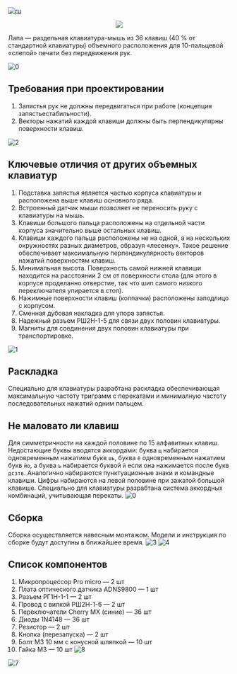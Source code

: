 [![ru](https://img.shields.io/badge/lang-ru-red.svg)](https://github.com/lemosbor/lapa/blob/main/README.ru.md)
<p align="center">
  <img src="https://raw.githubusercontent.com/lemosbor/lapa/main/img/logo.png">
</p>
Лапа — раздельная клавиатура-мышь из 36 клавиш (40 % от стандартной клавиатуры) объемного расположения для 10-пальцевой «слепой» печати без передвижения рук.

![0](img/00.jpg)

## Требования при проектировании 
1. Запястья рук не должны передвигаться при работе (концепция запястьестабильности).
2. Векторы нажатий каждой клавиши должны быть перпендикулярны поверхности клавиш.

![2](img/02.jpg)

## Ключевые отличия от других объемных клавиатур
1. Подставка запястья является частью корпуса клавиатуры и расположена выше клавиш основного ряда.
2. Встроенный датчик мыши позволяет не переносить руку с клавиатуры на мышь.
3. Клавиши большого пальца расположены на отдельной части корпуса значительно выше остальных клавиш.
4. Клавиши каждого пальца расположены не на одной, а на нескольких окружностях разных диаметров, образуя «лесенку». Такое решение обеспечивает максимальную перпендикулярность векторов нажатий поверхностям клавиш.
5. Минимальная высота. Поверхность самой нижней клавиши находится на расстоянии 2 см от поверхности стола (для этого в корпусе проделанно отверстие, так что шип самого низкого переключателя упирается в стол).
6. Нажимные поверхности клавиш (колпачки) расположены заподлицо с корпусом.
7. Сменная дубовая накладка для упора запястья.
8. Надежный разъем РШ2Н-1-5 для связи двух половин клавиатуры.
9. Магниты для соединения двух половин клавиатуры при транспортировке.

![1](img/01.jpg)

## Раскладка
Специально для клавиатуры разрабтана раскладка обеспечивающая максимальную частоту триграмм с перекатами и минималную частоту последовательных нажатий одним пальцем.

## Не маловато ли клавиш
Для симметричности на каждой половине по 15 алфавитных клавиш. Недостающие буквы вводятся аккордами: буква `щ` набирается одновременным нажатием букв `шь`, буква `ё` одновременным нажатием букв `йо`, а буква `ъ` набирается буквой `й` если она нажимается после букв `дсзтв`.
Аналогично набираются пунктуационные знаки и командные клавиши. Цифры набираются на левой половине при зажатой большой клавише.
Специально для клавиатуры разрабтана система аккордных комбинаций, учитывающая перекаты.
![0](img/06.jpg)
## Сборка
Сборка осуществляется навесным монтажом.
Модели и инструкция по сборке будут доступны в ближайшее время.
![3](img/03.jpg)
![4](img/04.jpg)
## Список компонентов
1. Микропроцессор Pro micro — 2 шт
2. Плата оптического датчика ADNS9800 — 1 шт
3. Разъем РГ1Н-1-1 — 2 шт
4. Провод с вилкой РШ2Н-1-6 — 2 шт
5. Переключатели Cherry MX (синие) — 36 шт
6. Диоды 1N4148 — 36 шт
7. Резистор — 2 шт
8. Кнопка (перезапуска) — 2 шт
9. Болт М3 10 мм с конусной шляпкой — 10 шт
10. Гайка М3 — 10 шт
![8](img/08.jpg)

![7](img/07.jpg)
